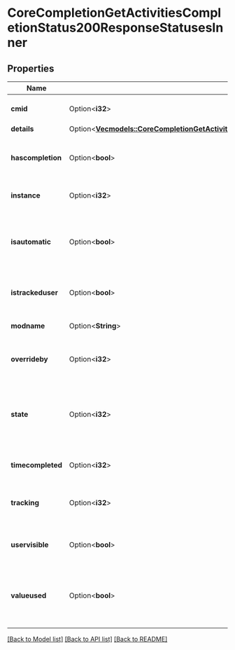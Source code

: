 # CoreCompletionGetActivitiesCompletionStatus200ResponseStatusesInner

## Properties

Name | Type | Description | Notes
------------ | ------------- | ------------- | -------------
**cmid** | Option<**i32**> | course module ID | [optional][default to null]
**details** | Option<[**Vec<models::CoreCompletionGetActivitiesCompletionStatus200ResponseStatusesInnerDetailsInner>**](core_completion_get_activities_completion_status_200_response_statuses_inner_details_inner.md)> |  | [optional]
**hascompletion** | Option<**bool**> | Whether this activity module has completion enabled | [optional][default to null]
**instance** | Option<**i32**> | instance ID | [optional][default to null]
**isautomatic** | Option<**bool**> | Whether this activity module instance tracks completion automatically. | [optional][default to null]
**istrackeduser** | Option<**bool**> | Whether completion is being tracked for this user. | [optional][default to null]
**modname** | Option<**String**> | activity module name | [optional][default to null]
**overrideby** | Option<**i32**> | The user id who has overriden the status, or null | [optional][default to null]
**state** | Option<**i32**> | Completion state value:                                     0 means incomplete,                                     1 complete,                                     2 complete pass,                                     3 complete fail | [optional][default to null]
**timecompleted** | Option<**i32**> | timestamp for completed activity | [optional][default to null]
**tracking** | Option<**i32**> | type of tracking:                                     0 means none,                                     1 manual,                                     2 automatic | [optional][default to null]
**uservisible** | Option<**bool**> | Whether this activity is visible to the user. | [optional][default to null]
**valueused** | Option<**bool**> | Whether the completion status affects the availability of another activity. | [optional][default to null]

[[Back to Model list]](../README.md#documentation-for-models) [[Back to API list]](../README.md#documentation-for-api-endpoints) [[Back to README]](../README.md)


